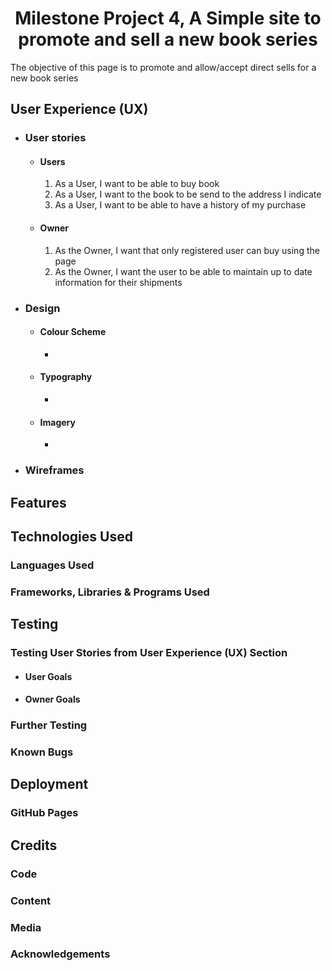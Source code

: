 <h1 align="center">Milestone Project 4, A Simple site to promote and sell a new book series</h1>

The objective of this page is to promote and allow/accept direct sells for a new book series


## User Experience (UX)

-   ### User stories

    -   #### Users

        1. As a User, I want to be able to buy book
        2. As a User, I want to the book to be send to the address I indicate
        3. As a User, I want to be able to have a history of my purchase
	
    -   #### Owner

        1. As the Owner, I want that only registered user can buy using the page
        2. As the Owner, I want the user to be able to maintain up to date information for their shipments


-   ### Design

    -   #### Colour Scheme
        -   
    -   #### Typography
        -   
    -   #### Imagery
        -   

*   ### Wireframes

    
## Features

## Technologies Used

### Languages Used

### Frameworks, Libraries & Programs Used


## Testing

### Testing User Stories from User Experience (UX) Section

-   #### User Goals

    
-   #### Owner Goals

    
### Further Testing


### Known Bugs



## Deployment

### GitHub Pages



## Credits

### Code


### Content


### Media


### Acknowledgements